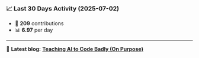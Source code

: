 <!--START_STATS-->
### 📈 Last 30 Days Activity (2025-07-02)  
- 🧮 **209** contributions  
- 📊 **6.97** per day
---
📝 **Latest blog:** [**Teaching AI to Code Badly (On Purpose)**](https://andriak.com/blog/badly-trained-ai)
<!--END_STATS-->
